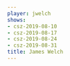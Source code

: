 ```yaml
---
player: jwelch
shows:
- csz-2019-08-10
- csz-2019-08-17
- csz-2019-08-24
- csz-2019-08-31
title: James Welch
---
```


